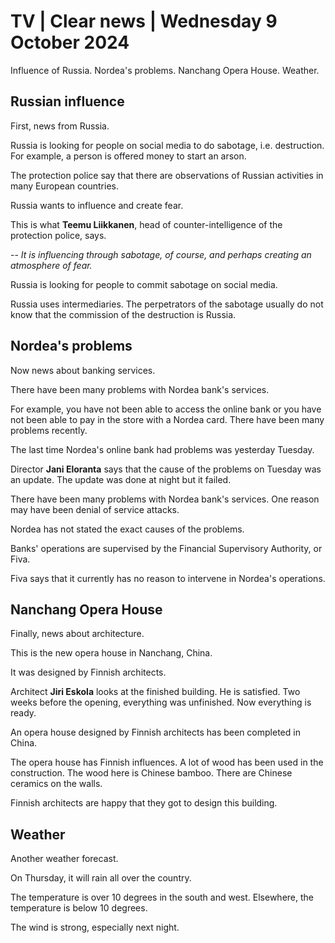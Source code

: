 # TV \| Clear news \| Wednesday 9 October 2024

Influence of Russia. Nordea's problems. Nanchang Opera House. Weather.

## Russian influence

First, news from Russia.

Russia is looking for people on social media to do sabotage, i.e. destruction. For example, a person is offered money to start an arson.

The protection police say that there are observations of Russian activities in many European countries.

Russia wants to influence and create fear.

This is what **Teemu Liikkanen**, head of counter-intelligence of the protection police, says.

-- *It is influencing through sabotage, of course, and perhaps creating an atmosphere of fear.*

Russia is looking for people to commit sabotage on social media.

Russia uses intermediaries. The perpetrators of the sabotage usually do not know that the commission of the destruction is Russia.

## Nordea's problems

Now news about banking services.

There have been many problems with Nordea bank's services.

For example, you have not been able to access the online bank or you have not been able to pay in the store with a Nordea card. There have been many problems recently.

The last time Nordea's online bank had problems was yesterday Tuesday.

Director **Jani Eloranta** says that the cause of the problems on Tuesday was an update. The update was done at night but it failed.

There have been many problems with Nordea bank's services. One reason may have been denial of service attacks.

Nordea has not stated the exact causes of the problems.

Banks' operations are supervised by the Financial Supervisory Authority, or Fiva.

Fiva says that it currently has no reason to intervene in Nordea's operations.

## Nanchang Opera House

Finally, news about architecture.

This is the new opera house in Nanchang, China.

It was designed by Finnish architects.

Architect **Jiri Eskola** looks at the finished building. He is satisfied. Two weeks before the opening, everything was unfinished. Now everything is ready.

An opera house designed by Finnish architects has been completed in China.

The opera house has Finnish influences. A lot of wood has been used in the construction. The wood here is Chinese bamboo. There are Chinese ceramics on the walls.

Finnish architects are happy that they got to design this building.

## Weather

Another weather forecast.

On Thursday, it will rain all over the country.

The temperature is over 10 degrees in the south and west. Elsewhere, the temperature is below 10 degrees.

The wind is strong, especially next night.
